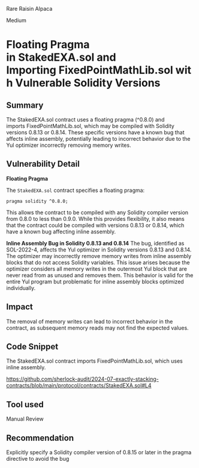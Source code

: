 Rare Raisin Alpaca

Medium

# Floating Pragma in StakedEXA.sol and Importing FixedPointMathLib.sol with Vulnerable Solidity Versions

## Summary
The StakedEXA.sol contract uses a floating pragma (^0.8.0) and imports FixedPointMathLib.sol, which may be compiled with Solidity versions 0.8.13 or 0.8.14. These specific versions have a known bug that affects inline assembly, potentially leading to incorrect behavior due to the Yul optimizer incorrectly removing memory writes.

## Vulnerability Detail
**Floating Pragma**

The `StakedEXA.sol` contract specifies a floating pragma:
```solidity
pragma solidity ^0.8.0;

```
This allows the contract to be compiled with any Solidity compiler version from 0.8.0 to less than 0.9.0. While this provides flexibility, it also means that the contract could be compiled with versions 0.8.13 or 0.8.14, which have a known bug affecting inline assembly.

**Inline Assembly Bug in Solidity 0.8.13 and 0.8.14**
The bug, identified as SOL-2022-4, affects the Yul optimizer in Solidity versions 0.8.13 and 0.8.14. The optimizer may incorrectly remove memory writes from inline assembly blocks that do not access Solidity variables. This issue arises because the optimizer considers all memory writes in the outermost Yul block that are never read from as unused and removes them. This behavior is valid for the entire Yul program but problematic for inline assembly blocks optimized individually.
## Impact

The removal of memory writes can lead to incorrect behavior in the contract, as subsequent memory reads may not find the expected values.

## Code Snippet
The StakedEXA.sol contract imports FixedPointMathLib.sol, which uses inline assembly.

https://github.com/sherlock-audit/2024-07-exactly-stacking-contracts/blob/main/protocol/contracts/StakedEXA.sol#L4

## Tool used

Manual Review

## Recommendation
Explicitly specify a Solidity compiler version of 0.8.15 or later in the pragma directive to avoid the bug